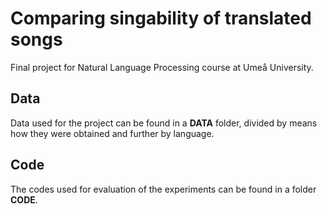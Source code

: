 # Comparing singability of translated songs
Final project for Natural Language Processing course at Umeå University.

## Data

Data used for the project can be found in a **DATA** folder, divided by means how they were obtained and further by language.

## Code

The codes used for evaluation of the experiments can be found in a folder **CODE**.

